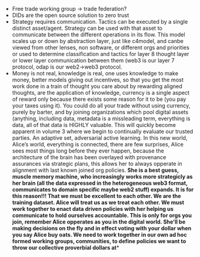 - Free trade working group -> trade federation?
- DIDs are the open source solution to zero trust
- Strategy requires communication. Tactics can be executed by a single distinct asset/agent. Strategy can be used with that asset to communicate between the different operations in its flow. This model scales up or down by abstraction layer, just like c4model, and canbe viewed from other lenses, non software, or different orgs and priorities or used to determine classification and tactics for layer 8 thought layer or lower layer communication between them (web3 is our layer 7 protocol, odap is our web2->web3 protocol.
- Money is not real, knowledge is real, one uses knowledge to make money, better models giving out incentives, so that you get the most work done in a train of thought you care about by rewarding aligned thoughts, are the application of knowledge, currency is a single aspect of reward only because there exists some reason for it to be (you pay your taxes using it). You could do all your trade without using currency, purely by barter, and by joining organizations which pool digital assets (anything, including data, metadata is a missleading term, everything is data, all of that data is HIGHLY valuable. This will quickly become apparent in volume 3 where we begin to continually evaluate our trusted parties. An adaptive set, adversarial active learning. In this new world, Alice’s world, everything is connected, there are few surprises, Alice sees most things long before they ever happen, because the architecture of the brain has been overlayed with provenance assurances via strategic plans, this allows her to always opperate in alignment with last known joined org policies. **She is a best guess, muscle memory machine, who increasingly works more strategicly as her brain (all the data expressed in the heterogeneous web3 format, communicates to domain specific maybe web2 stuff) expands. It is for this reason!!! That we must be excellent to each other. We are the training dataset. Alice will treat us as we treat each other. We must work together to enact data driven policies with her helping us communicate to hold ourselves accountable. This is only for orgs you join, remember Alice opperates as you in the digital world. She’ll be making decisions on the fly and in effect voting with your dollar when you say Alice buy oats. We need to work together in our own ad hoc formed working groups, communities, to define policies we want to throw our collective proverbial dollars at***